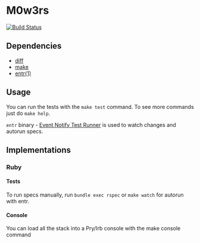 M0w3rs
======

[![Build Status](https://travis-ci.org/chussenot/m0w3rs.svg?branch=master)](https://travis-ci.org/chussenot/m0w3rs)

Dependencies
------------

* [diff](https://web.cs.dal.ca/~johnston/unix/diff.html)
* [make](https://www.gnu.org/software/make/manual/make.html)
* [entr(1)](http://entrproject.org/)

Usage
-----

You can run the tests with the `make test` command.
To see more commands just do `make help`.

`entr` binary - [Event Notify Test Runner](https://bitbucket.org/eradman/entr/)
is used to watch changes and autorun specs.

Implementations
---------------

### Ruby

#### Tests
To run specs manually, run `bundle exec rspec`
or `make watch` for autorun with entr.

#### Console
You can load all the stack into a Pry/Irb console with the make console command
